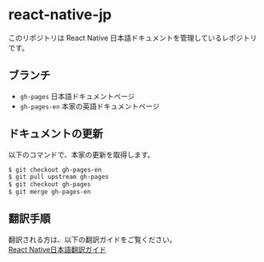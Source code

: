 # react-native-jp

このリポジトリは React Native 日本語ドキュメントを管理しているレポジトリです。

## ブランチ

+ `gh-pages` 日本語ドキュメントページ
+ `gh-pages-en` 本家の英語ドキュメントページ

## ドキュメントの更新
以下のコマンドで、本家の更新を取得します。
```sh
$ git checkout gh-pages-en
$ git pull upstream gh-pages
$ git checkout gh-pages
$ git merge gh-pages-en
```

## 翻訳手順
翻訳される方は、以下の翻訳ガイドをご覧ください。  
[React Native日本語翻訳ガイド](https://github.com/react-native-jp/react-native/blob/gh-pages/CONTRIBUTING.md)
